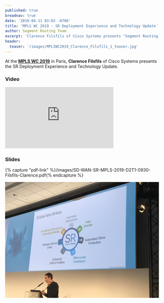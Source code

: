 ```yaml
---
published: true
breadnav: true
date: '2019-04-11 03:03 -0700'
title: 'MPLS WC 2019 - SR Deployment Experience and Technology Update'
author: Segment Routing Team
excerpt: 'Clarence Filsfils of Cisco Systems presents "Segment Routing Deployment Experience and Technology Update"'
header:
  teaser: '/images/MPLSWC2019_Clarence_Filsfils_1_teaser.jpg'
---
```


At the [**MPLS WC 2019**](<https://www.uppersideconferences.com/mpls-sdn-nfv/mplswc2019_agenda_day_02_01.html>) in Paris, 
**Clarence Filsfils** of Cisco Systems presents the SR Deployment Experience and Technology Update.

### Video

<iframe width="355" height="200" src="https://www.youtube.com/embed/RrUwQTxsr4Y" frameborder="0" allowfullscreen></iframe>

### Slides

{% capture "pdf-link" %}/images/SD-WAN-SR-MPLS-2019-D2T1-0930-Filsfils-Clarence.pdf{% endcapture %}
<script src="{{ '/assets/js/pdfobject.min.js' | relative_url }}"></script>
<div class="fitvidsignore" id="pdf"></div>
<script>PDFObject.embed(" {{ pdf-link }} ", "#pdf", {height: "21.5em", width: "31.3em"});</script>

<img src="/images/MPLSWC2019_Clarence_Filsfils_1.jpg">
